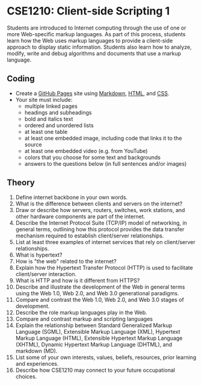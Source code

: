 # CSE1210: Client-side Scripting 1

Students are introduced to Internet computing through the use of one or more Web-specific markup languages. As part of this process, students learn how the Web uses markup languages to provide a client-side approach to display static information. Students also learn how to analyze, modify, write and debug algorithms and documents that use a markup language.

## Coding

* Create a [GitHub Pages](https://pages.github.com) site using [Markdown](https://en.wikipedia.org/wiki/Markdown#Examples), [HTML](https://www.w3schools.com/html), and [CSS](https://www.freecodecamp.org/news/get-started-with-css-in-5-minutes-e0804813fc3e).
* Your site must include:
    * multiple linked pages
    * headings and subheadings
    * bold and italics text
    * ordered and unordered lists
    * at least one table
    * at least one embedded image, including code that links it to the source
    * at least one embedded video (e.g. from YouTube)
    * colors that you choose for some text and backgrounds
    * answers to the questions below (in full sentences and/or images)

## Theory

1. Define internet backbone in your own words.
1. What is the difference between clients and servers on the internet?
1. Draw or describe how servers, routers, switches, work stations, and other hardware components are part of the internet.
1. Describe the Internet Protocol Suite (TCP/IP) model of networking, in general terms, outlining how this protocol provides the data transfer mechanism required to establish client/server relationships.
1. List at least three examples of internet services that rely on client/server relationships.
1. What is hypertext?
1. How is "the web" related to the internet?
1. Explain how the Hypertext Transfer Protocol (HTTP) is used to facilitate client/server interaction.
1. What is HTTP and how is it different from HTTPS?
1. Describe and illustrate the development of the Web in general terms using the Web 1.0, Web 2.0, and Web 3.0 generational paradigms.
1. Compare and contrast the Web 1.0, Web 2.0, and Web 3.0 stages of development.
1. Describe the role markup languages play in the Web.
1. Compare and contrast markup and scripting languages
1. Explain the relationship between Standard Generalized Markup Language (SGML), Extensible Markup Language (XML), Hypertext Markup Language (HTML), Extensible Hypertext Markup Language (XHTML), Dynamic Hypertext Markup Language (DHTML), and markdown (MD).
1. List some of your own interests, values, beliefs, resources, prior learning and experiences.
1. Describe how CSE1210 may connect to your future occupational choices.
